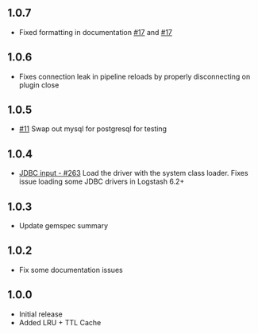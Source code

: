 ## 1.0.7
  - Fixed formatting in documentation [#17](https://github.com/logstash-plugins/logstash-filter-jdbc_streaming/pull/17) and [#17](https://github.com/logstash-plugins/logstash-filter-jdbc_streaming/pull/17) 

## 1.0.6
  - Fixes connection leak in pipeline reloads by properly disconnecting on plugin close

## 1.0.5
   - [#11](https://github.com/logstash-plugins/logstash-filter-jdbc_streaming/pull/11) Swap out mysql for postgresql for testing

## 1.0.4
   - [JDBC input - #263](https://github.com/logstash-plugins/logstash-input-jdbc/issues/263) Load the driver with the system class loader. Fixes issue loading some JDBC drivers in Logstash 6.2+ 

## 1.0.3
  - Update gemspec summary

## 1.0.2
  - Fix some documentation issues

## 1.0.0
 - Initial release
 - Added LRU + TTL Cache
